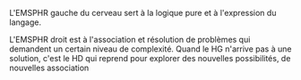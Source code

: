L'EMSPHR gauche du cerveau sert à la logique pure et à l'expression du langage. 

L'EMSPHR droit est à l'association et résolution de problèmes qui demandent un certain niveau de complexité. Quand le HG n'arrive pas à une solution, c'est le HD qui reprend pour explorer des nouvelles possibilités, de nouvelles association 